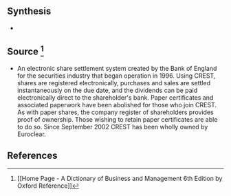 ## Synthesis
- 
## Source [^1]
- An electronic share settlement system created by the Bank of England for the securities industry that began operation in 1996. Using CREST, shares are registered electronically, purchases and sales are settled instantaneously on the due date, and the dividends can be paid electronically direct to the shareholder's bank. Paper certificates and associated paperwork have been abolished for those who join CREST. As with paper shares, the company register of shareholders provides proof of ownership. Those wishing to retain paper certificates are able to do so. Since September 2002 CREST has been wholly owned by Euroclear.
## References

[^1]: [[Home Page - A Dictionary of Business and Management 6th Edition by Oxford Reference]]